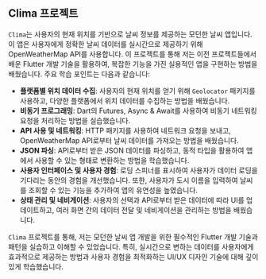 ## Clima 프로젝트

`Clima`는 사용자의 현재 위치를 기반으로 날씨 정보를 제공하는 모던한 날씨 앱입니다. 이 앱은 사용자에게 정확한 날씨 데이터를 실시간으로 제공하기 위해 OpenWeatherMap API를 사용합니다. 이 프로젝트를 통해 저는 이전 프로젝트들에서 배운 Flutter 개발 기술을 활용하여, 복잡한 기능을 가진 실용적인 앱을 구현하는 방법을 배웠습니다. 주요 학습 포인트는 다음과 같습니다:

- **플랫폼별 위치 데이터 수집**: 사용자의 현재 위치를 얻기 위해 `Geolocator` 패키지를 사용하고, 다양한 플랫폼에서 위치 데이터를 수집하는 방법을 배웠습니다.
- **비동기 프로그래밍**: Dart의 Futures, Async & Await를 사용하여 비동기 네트워킹 요청을 처리하는 방법을 실습했습니다.
- **API 사용 및 네트워킹**: HTTP 패키지를 사용하여 네트워크 요청을 보내고, OpenWeatherMap API로부터 날씨 데이터를 가져오는 방법을 배웠습니다.
- **JSON 파싱**: API로부터 받은 JSON 데이터를 파싱하고, 동적 타입을 활용하여 앱에서 사용할 수 있는 형태로 변환하는 방법을 학습했습니다.
- **사용자 인터페이스 및 사용자 경험**: 로딩 스피너를 표시하여 사용자가 데이터 로딩을 기다리는 동안의 경험을 개선했습니다. 또한, 사용자가 도시 이름을 입력하여 날씨를 조회할 수 있는 기능을 추가하여 앱의 유연성을 높였습니다.
- **상태 관리 및 네비게이션**: 사용자의 선택과 API로부터 받은 데이터에 따라 UI를 업데이트하고, 여러 화면 간의 데이터 전달 및 네비게이션을 관리하는 방법을 배웠습니다.

`Clima` 프로젝트를 통해, 저는 모던한 날씨 앱 개발을 위한 필수적인 Flutter 개발 기술과 패턴을 실습하고 이해할 수 있었습니다. 특히, 실시간으로 변하는 데이터를 사용자에게 효과적으로 제공하는 방법과 사용자 경험을 최적화하는 UI/UX 디자인 기술에 대해 깊이 있게 학습했습니다.


